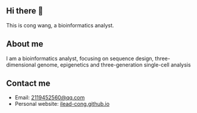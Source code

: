 ## Hi there 👋

This is cong wang, a bioinformatics analyst.

## About me

I am a bioinformatics analyst, focusing on sequence design, three-dimensional genome, epigenetics and three-generation single-cell analysis

## Contact me

- Email: [2119452560@qq.com](2119452560@qq.com)
- Personal website: [ilead-cong.github.io](https://ilead-cong.github.io/)
